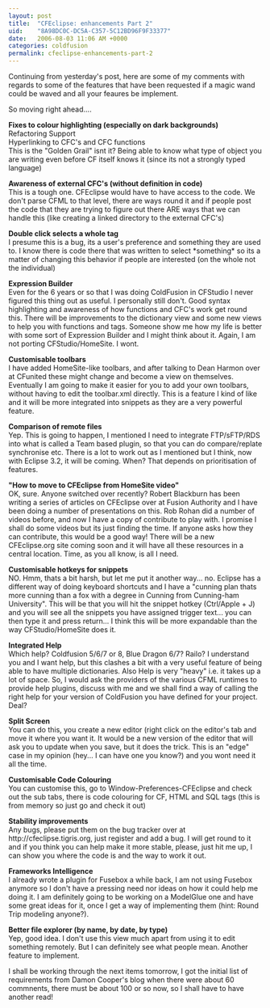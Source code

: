```yaml
---
layout: post
title:  "CFEclipse: enhancements Part 2"
uid:	"8A98DC0C-DC5A-C357-5C12BD96F9F33377"
date:   2006-08-03 11:06 AM +0000
categories: coldfusion
permalink: cfeclipse-enhancements-part-2
---
```

Continuing from yesterday's post, here are some of my comments with regards to some of the features that have been requested if a magic wand could be waved and all your feaures be implement.

So moving right ahead....

<p><strong>Fixes to colour highlighting (especially on dark backgrounds)</strong><br />
  Refactoring Support<br />
  Hyperlinking to CFC's and CFC functions<br />
This is the &quot;Golden Grail&quot; isnt it? Being able to know what type of object you are writing even before CF itself knows it (since its not a strongly typed language) </p>
<p><strong>Awareness of external CFC's (without definition in code)</strong><br />
This is a tough one. CFEclipse would have to have access to the code. We don't parse CFML to that level, there are ways round it and if people post the code that they are trying to figure out there ARE ways that we can handle this (like creating a linked directory to the external CFC's)</p>
<p><strong>Double click selects a whole tag</strong><br />
  I presume this is a bug, its a user's preference and something they are used to. I know there is code there that was written to select *something* so its a matter of changing this behavior if people are interested (on the whole not the individual)</p>
<p><strong>Expression Builder</strong><br />
  Even for the 6 years or so that I was doing ColdFusion in CFStudio I never figured this thing out as useful. I personally still don't. Good syntax highlighting and awareness of how functions and CFC's work get round this. There will be improvements to the dictionary view and some new views to help you with functions and tags. Someone show me how my life is better with some sort of Expression Builder and I might think about it. Again, I am not porting CFStudio/HomeSite. I wont.</p>
<p><strong>Customisable toolbars</strong><br />
I have added HomeSite-like toolbars, and after talking to Dean Harmon over at CFunited these might change and become a view on themselves. Eventually I am going to make it easier for you to add your own toolbars, without having to edit the toolbar.xml directly. This is a feature I kind of like and it will be more integrated into snippets as they are a very powerful feature.</p>
<p><strong>Comparison of remote files</strong><br />
Yep. This is going to happen, I mentioned I need to integrate FTP/sFTP/RDS into what is called a Team based plugin, so that you can do compare/replate synchronise etc. There is a lot to work out as I mentioned but I think, now with Eclipse 3.2, it will be coming. When? That depends on prioritisation of features.</p>
<p><strong>&quot;How to move to CFEclipse from HomeSite video&quot;</strong><br />
  OK, sure. Anyone switched over recently? Robert Blackburn has been writing a series of articles on CFEclipse over at Fusion Authority and I have been doing a number of presentations on this. Rob Rohan did a number of videos before, and now I have a copy of contribute to play with. I promise I shall do some videos but its just finding the time. If anyone asks how they can contribute, this would be a good way! There will be a new CFEclipse.org site coming soon and it will have all these resources in a central location. Time, as you all know, is all I need.<br />
</p>
<p><strong>Customisable hotkeys for snippets</strong><br />
NO. Hmm, thats a bit harsh, but let me put it another way... no. Eclipse has a different way of doing keyboard shortcuts and I have a &quot;cunning plan thats more cunning than a fox with a degree in Cunning from Cunning-ham University&quot;. This will be that you will hit the snippet hotkey (Ctrl/Apple + J) and you will see all the snippets you have assigned trigger text... you can then type it and press return... I think this will be more expandable than the way CFStudio/HomeSite does it.</p>
<p><strong>Integrated Help</strong><br />
Which help? Coldfusion 5/6/7 or 8, Blue Dragon 6/7? Railo? I understand you and I want help, but this clashes a bit with a very useful feature of being able to have multiple dictionaries. Also Help is very &quot;heavy&quot; i.e. it takes up a lot of space. So, I would ask the providers of the various CFML runtimes to provide help plugins, discuss with me and we shall find a way of calling the right help for your version of ColdFusion you have defined for your project. Deal?</p>
<p><strong>Split Screen</strong><br />
  You can do this, you create a new editor (right click on the editor's tab and move it where you want it. It would be a new version of the editor that will ask you to update when you save, but it does the trick. This is an &quot;edge&quot; case in my opinion (hey... I can have one you know?) and you wont need it all the time.<br />
</p>
<p><strong>Customisable Code Colouring</strong><br />
  You can customise this, go to Window-Preferences-CFEclipse and check out the sub tabs, there is code colouring for CF, HTML and SQL tags (this is from memory so just go and check it out)</p>
<p><strong>Stability improvements</strong><br />
Any bugs, please put them on the bug tracker over at http://cfeclipse.tigris.org, just register and add a bug. I will get round to it and if you think you can help make it more stable, please, just hit me up, I can show you where the code is and the way to work it out.</p>
<p><strong>Frameworks Intelligence</strong><br />
  I already wrote a plugin for Fusebox a while back, I am not using Fusebox anymore so I don't have a pressing need nor ideas on how it could help me doing it. I am definitely going to be working on a ModelGlue one and have some great ideas for it, once I get a way of implementing them (hint: Round Trip modeling anyone?).<br />
</p>
<p><strong>Better file explorer (by name, by date, by type)</strong><br />
Yep, good idea. I don't use this view much apart from using it to edit something remotely. But I can definitely see what people mean. Another feature to implement.</p>

I shall be working through the next items tomorrow, I got the initial list of requirements from Damon Cooper's blog when there were about 60 commnents, there must be about 100 or so now, so I shall have to have another read!
